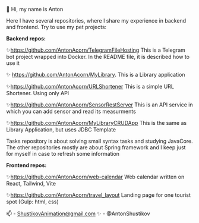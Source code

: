 👋 Hi, my name is Anton

Here I have several repositories, where I share my experience in backend and frontend.
Try to use my pet projects:


**Backend repos:**

✨https://github.com/AntonAcorn/TelegramFileHosting
This is a Telegram bot project wrapped into Docker. In the README file, it is described how to use it

✨ https://github.com/AntonAcorn/MyLibrary. 
This is a Library application

✨https://github.com/AntonAcorn/URLShortener
This is a simple URL Shortener. Using only API

✨https://github.com/AntonAcorn/SensorRestServer
This is an API service in which you can add sensor and read its measurments

✨https://github.com/AntonAcorn/MyLibraryCRUDApp
This is the same as Library Application, but uses JDBC Template

Tasks repository is about solving small syntax tasks and studying JavaCore.
The other repositories mostly are about Spring framework and I keep just for myself in case to refresh some information

**Frontend repos:**

✨https://github.com/AntonAcorn/web-calendar
Web calendar written on React, Tailwind, Vite

✨https://github.com/AntonAcorn/travel_layout
Landing page for one tourist spot (Gulp: html, css)

📫 - ShustikovAnimation@gmail.com
✨ - @AntonShustikov

<!---
AntonAcorn/AntonAcorn is a ✨ special ✨ repository because its `README.md` (this file) appears on your GitHub profile.
You can click the Preview link to take a look at your changes.
--->
